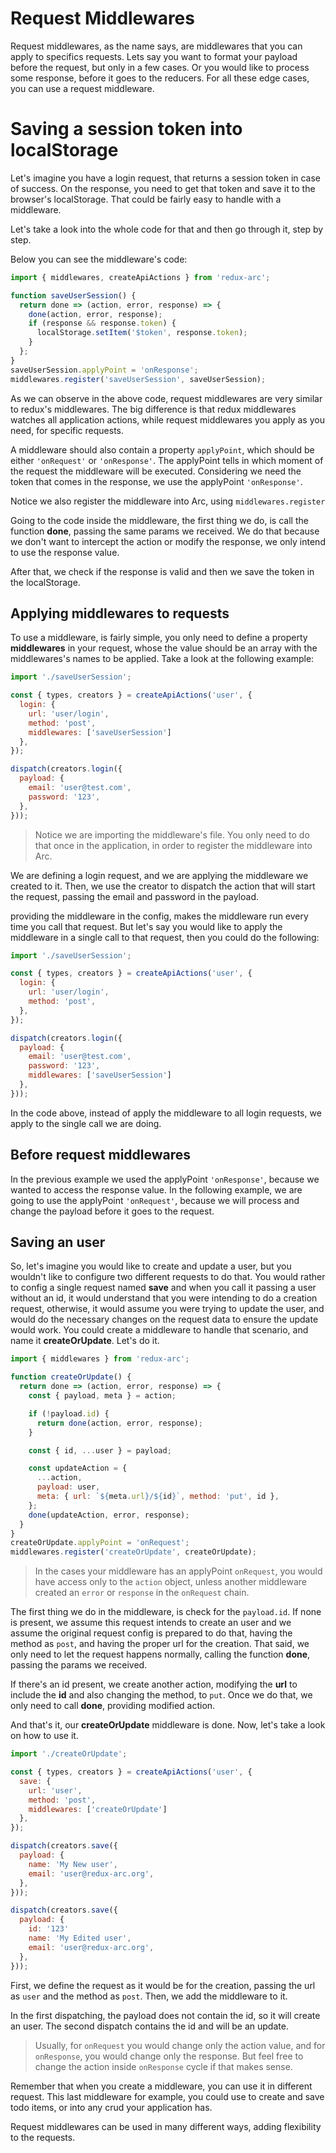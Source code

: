 # Request Middlewares
Request middlewares, as the name says, are middlewares that you can apply to specifics requests. Lets say you want to format your payload before the request, but only in a few cases. Or you would like to process some response, before it goes to the reducers. For all these edge cases, you can use a request middleware.

# Saving a session token into localStorage
Let's imagine you have a login request, that returns a session token in case of success. On the response, you need to get that token and save it to the browser's localStorage. That could be fairly easy to handle with a middleware.

Let's take a look into the whole code for that and then go through it, step by step.

Below you can see the middleware's code:

```js
import { middlewares, createApiActions } from 'redux-arc';

function saveUserSession() {
  return done => (action, error, response) => {
    done(action, error, response);
    if (response && response.token) {
      localStorage.setItem('$token', response.token);
    }
  };
}
saveUserSession.applyPoint = 'onResponse';
middlewares.register('saveUserSession', saveUserSession);
```

As we can observe in the above code, request middlewares are very similar to redux's middlewares. The big difference is that redux middlewares watches all application actions, while request middlewares you apply as you need, for specific requests.

A middleware should also contain a property `applyPoint`, which should be either `'onRequest'` or `'onResponse'`. The applyPoint tells in which moment of the request the middleware will be executed. Considering we need the token that comes in the response, we use the applyPoint `'onResponse'`.

Notice we also register the middleware into Arc, using `middlewares.register`

Going to the code inside the middleware, the first thing we do, is call the function **done**, passing the same params we received. We do that because we don't want to intercept the action or modify the response, we only intend to use the response value.

After that, we check if the response is valid and then we save the token in the localStorage.


## Applying middlewares to requests
To use a middleware, is fairly simple, you only need to define a property **middlewares** in your request, whose the value should be an array with the middlewares's names to be applied. Take a look at the following example:


```js
import './saveUserSession';

const { types, creators } = createApiActions('user', {
  login: {
    url: 'user/login',
    method: 'post',
    middlewares: ['saveUserSession']
  },
});

dispatch(creators.login({
  payload: {
    email: 'user@test.com',
    password: '123',
  },
}));
```

> Notice we are importing the middleware's file. You only need to do that once in the application, in order to register the middleware into Arc.

We are defining a login request, and we are applying the middleware we created to it. Then, we use the creator to dispatch the action that will start the request, passing the email and password in the payload.

providing the middleware in the config, makes the middleware run every time you call that request. But let's say you would like to apply the middleware in a single call to that request, then you could do the following:

```js
import './saveUserSession';

const { types, creators } = createApiActions('user', {
  login: {
    url: 'user/login',
    method: 'post',
  },
});

dispatch(creators.login({
  payload: {
    email: 'user@test.com',
    password: '123',
    middlewares: ['saveUserSession']
  },
}));
```

In the code above, instead of apply the middleware to all login requests, we apply to the single call we are doing.

## Before request middlewares
In the previous example we used the applyPoint `'onResponse'`, because we wanted to access the response value. In the following example, we are going to use the applyPoint `'onRequest'`, because we will process and change the payload before it goes to the request.


## Saving an user
So, let's imagine you would like to create and update a user, but you wouldn't like to configure two different requests to do that. You would rather to config a single request named **save** and when you call it passing a user without an id, it would understand that you were intending to do a creation request, otherwise, it would assume you were trying to update the user, and would do the necessary changes on the request data to ensure the update would work. You could create a middleware to handle that scenario, and name it **createOrUpdate**. Let's do it.


```js
import { middlewares } from 'redux-arc';

function createOrUpdate() {
  return done => (action, error, response) => {
    const { payload, meta } = action;

    if (!payload.id) {
      return done(action, error, response);
    }

    const { id, ...user } = payload;

    const updateAction = {
      ...action,
      payload: user,
      meta: { url: `${meta.url}/${id}`, method: 'put', id },
    };
    done(updateAction, error, response);
  }
}
createOrUpdate.applyPoint = 'onRequest';
middlewares.register('createOrUpdate', createOrUpdate);
```

> In the cases your middleware has an applyPoint `onRequest`, you would have access only to the `action` object, unless another middleware created an  `error` or `response` in the `onRequest` chain.

The first thing we do in the middleware, is check for the `payload.id`. If none is present, we assume this request intends to create an user and we assume the original request config is prepared to do that, having the method as `post`, and having the proper url for the creation. That said, we only need to let the request happens normally, calling the function **done**, passing the params we received.

If there's an id present, we create another action, modifying the **url** to include the **id** and also changing the method, to `put`. Once we do that, we only need to call **done**, providing modified action.

And that's it, our **createOrUpdate** middleware is done. Now, let's take a look on how to use it.

```js
import './createOrUpdate';

const { types, creators } = createApiActions('user', {
  save: {
    url: 'user',
    method: 'post',
    middlewares: ['createOrUpdate']
  },
});

dispatch(creators.save({
  payload: {
    name: 'My New user',
    email: 'user@redux-arc.org',
  },
}));

dispatch(creators.save({
  payload: {
    id: '123'
    name: 'My Edited user',
    email: 'user@redux-arc.org',
  },
}));
```

First, we define the request as it would be for the creation, passing the url as `user` and the method as `post`. Then, we add the middleware to it.

In the first dispatching, the payload does not contain the id, so it will create an user. The second dispatch contains the id and will be an update.

> Usually, for `onRequest` you would change only the action value, and for `onResponse`, you would change only the response. But feel free to change the action inside  `onResponse` cycle if that makes sense.

Remember that when you create a middleware, you can use it in different request. This last middleware for example, you could use to create and save todo items, or into any crud your application has.

Request middlewares can be used in many different ways, adding flexibility to the requests.
